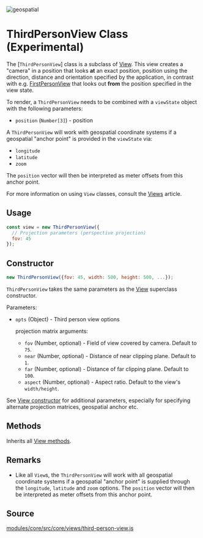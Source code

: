 <p class="badges">
  <img src="https://img.shields.io/badge/geopspatial-yes-lightgrey.svg?style=flat-square" alt="geospatial" />
</p>

# ThirdPersonView Class (Experimental)

The [`ThirdPersonView`] class is a subclass of [View](/docs/api-reference/view.md). This view creates a "camera" in a position that looks **at** an exact position, position using the direction, distance and orientation specified by the application, in contrast with e.g. [FirstPersonView](/docs/api-reference/view.md) that looks out **from** the position specified in the view state.

To render, a `ThirdPersonView` needs to be combined with a `viewState` object with the following parameters:

* `position` (`Number[3]`) - position


A `ThirdPersonView` will work with geospatial coordinate systems if a geospatial "anchor point" is provided in the `viewState` via:

* `longitude`
* `latitude`
* `zoom`

The `position` vector will then be interpreted as meter offsets from this anchor point.

For more information on using `View` classes, consult the [Views](/docs/developer-guide/views.md) article.


## Usage

```js
const view = new ThirdPersonView({
  // Projection parameters (perspective projection)
  fov: 45
});
```


## Constructor

```js
new ThirdPersonView({fov: 45, width: 500, height: 500, ...});
```

`ThirdPersonView` takes the same parameters as the [View](/docs/api-reference/view.md) superclass constructor.

Parameters:

* `opts` (Object) - Third person view options

  projection matrix arguments:

  + `fov` (Number, optional) - Field of view covered by camera. Default to `75`.
  + `near` (Number, optional) - Distance of near clipping plane. Default to `1`.
  + `far` (Number, optional) - Distance of far clipping plane. Default to `100`.
  + `aspect` (Number, optional) - Aspect ratio. Default to the view's `width/height`.

See [View constructor](/docs/api-reference/view.md#constructor) for additional parameters, especially for specifying alternate projection matrices, geospatial anchor etc.


## Methods

Inherits all [View methods](/docs/api-reference/view.md#methods).


## Remarks

* Like all `View`s, the `ThirdPersonView` will work with all geospatial coordinate systems if a geospatial "anchor point" is supplied through the `longitude`, `latitude` and `zoom` options. The `position` vector will then be interpreted as meter offsets from this anchor point.


## Source

[modules/core/src/core/views/third-person-view.js](https://github.com/uber/deck.gl/blob/6.1-release/modules/core/src/views/third-person-view.js)
